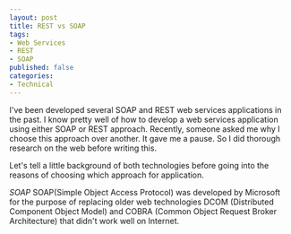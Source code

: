 ```yaml
---
layout: post
title: REST vs SOAP
tags: 
- Web Services
- REST
- SOAP
published: false
categories:
- Technical
---
```


I've been developed several SOAP and REST web services applications in the past. I know pretty well of how to develop a 
web services application using either SOAP or REST approach. Recently, someone asked me why I choose this approach over 
another. It gave me a pause. So I did thorough research on the web before writing this.

Let's tell a little background of both technologies before going into the reasons of choosing which approach for application.

*SOAP*
SOAP(Simple Object Access Protocol) was developed by Microsoft for the purpose of replacing older web technologies DCOM 
(Distributed Component Object Model) and COBRA (Common Object Request Broker Architecture) that didn't work well on Internet.

